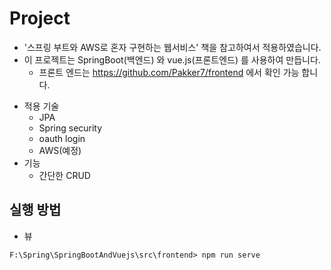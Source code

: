 # Project
* '스프링 부트와 AWS로 혼자 구현하는 웹서비스' 책을 참고하여서 적용하였습니다.
* 이 프로젝트는 SpringBoot(백엔드) 와 vue.js(프론트엔드) 를 사용하여 만듭니다.
  * 프론트 엔드는 https://github.com/Pakker7/frontend 에서 확인 가능 합니다.

- 적용 기술
  - JPA
  - Spring security
  - oauth login
  - AWS(예정)
- 기능
  - 간단한 CRUD

## 실행 방법
- 뷰
```
F:\Spring\SpringBootAndVuejs\src\frontend> npm run serve
```